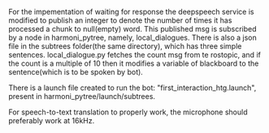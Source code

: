 For the impementation of waiting for response the deepspeech service is modified to publish an integer to denote the number of times it has processed a chunk to null(empty) word. This published msg is subscribed by a node in harmoni_pytree, namely, local_dialogues. There is also a json file in the subtrees folder(the same directory), which has three simple sentences.
local_dialogue.py fetches the count msg from te rostopic, and if the count is a multiple of 10 then it modifies a variable of blackboard to the sentence(which is to be spoken by bot).

There is a launch file created to run the bot: "first_interaction_htg.launch", present in harmoni_pytree/launch/subtrees.

For speech-to-text translation to properly work, the microphone should preferably work at 16kHz.

